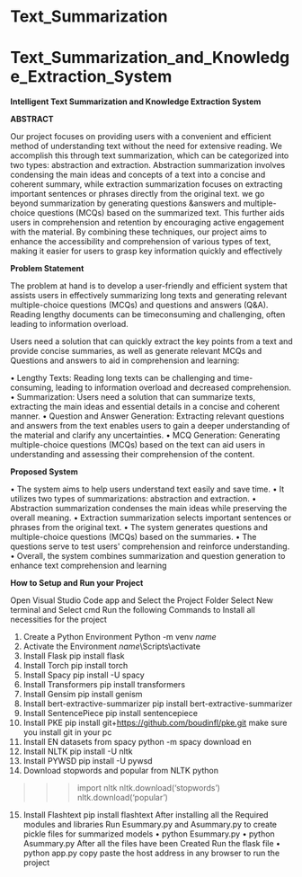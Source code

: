 # Text_Summarization
# Text_Summarization_and_Knowledge_Extraction_System

**Intelligent Text Summarization and Knowledge Extraction System**

**ABSTRACT**

Our project focuses on providing users with a convenient and efficient method
of understanding text without the need for extensive reading. We accomplish
this through text summarization, which can be categorized into two types:
abstraction and extraction. Abstraction summarization involves condensing the
main ideas and concepts of a text into a concise and coherent summary, while
extraction summarization focuses on extracting important sentences or phrases
directly from the original text. we go beyond summarization by generating
questions &answers and multiple-choice questions (MCQs) based on the
summarized text. This further aids users in comprehension and retention by
encouraging active engagement with the material. By combining these
techniques, our project aims to enhance the accessibility and comprehension of
various types of text, making it easier for users to grasp key information quickly
and effectively

**Problem Statement**

The problem at hand is to develop a user-friendly and efficient system that assists users in effectively summarizing long texts and generating relevant multiple-choice questions (MCQs) and questions and answers (Q&A). Reading lengthy documents can be timeconsuming and challenging, often leading to information overload. 

Users need a solution that can quickly extract the key points from a text and provide concise summaries, as well as generate relevant MCQs and Questions and answers to aid in comprehension and learning:

• Lengthy Texts: Reading long texts can be challenging and time-consuming, leading to information overload and decreased comprehension.
• Summarization: Users need a solution that can summarize texts, extracting the main ideas and essential details in a concise and coherent manner.
• Question and Answer Generation: Extracting relevant questions and answers from the text enables users to gain a deeper understanding of the material and clarify any uncertainties.
• MCQ Generation: Generating multiple-choice questions (MCQs) based on the text can
aid users in understanding and assessing their comprehension of the content.

**Proposed System**

• The system aims to help users understand text easily and save time.
• It utilizes two types of summarizations: abstraction and extraction.
• Abstraction summarization condenses the main ideas while preserving the overall meaning.
• Extraction summarization selects important sentences or phrases from the original text.
• The system generates questions and multiple-choice questions (MCQs) based on the
summaries.
• The questions serve to test users' comprehension and reinforce understanding.
• Overall, the system combines summarization and question generation to enhance text comprehension and learning


**How to Setup and Run your Project**

Open Visual Studio Code app and Select the Project Folder
Select New terminal and Select cmd
Run the following Commands to Install all necessities for the project
1. Create a Python Environment
Python -m venv _name_
2. Activate the Environment
_name_\Scripts\activate
3. Install Flask
pip install flask
4. Install Torch
pip install torch
5. Install Spacy
pip install -U spacy
6. Install Transformers
pip install transformers
7. Install Gensim
pip install genism
8. Install bert-extractive-summarizer
pip install bert-extractive-summarizer
9. Install SentencePiece
pip install sentencepiece
10. Install PKE
pip install git+https://github.com/boudinfl/pke.git
make sure you install git in your pc
11. Install EN datasets from spacy
python -m spacy download en
12. Install NLTK
pip install -U nltk
13. Install PYWSD
pip install -U pywsd
14. Download stopwords and popular from NLTK
python
>>>import nltk
>>>nltk.download(‘stopwords’)
>>>nltk.download(‘popular’)
15. Install Flashtext
pip install flashtext
 After installing all the Required modules and libraries
Run Esummary.py and Asummary.py to create pickle files for summarized models
• python Esummary.py
• python Asummary.py
After all the files have been Created
Run the flask file
• python app.py
copy paste the host address in any browser to run the project


